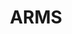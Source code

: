 ---
title: ARMS
crosslinks:
- u_imguralbumbot
- NintendoSwitch
- youtubot
- youtubefactsbot
- MasterMummyMasterRace
- anti_gif_bot
- alotabot
- nintendo
- livven
- john_yukis_bots
- splatoon
- MassdropBot
- Vive
- Kappa
- whatisthisthing
- smashbros
- botpopularitybot
- amiibo
- iamverybadass
- Dreadlocks
---